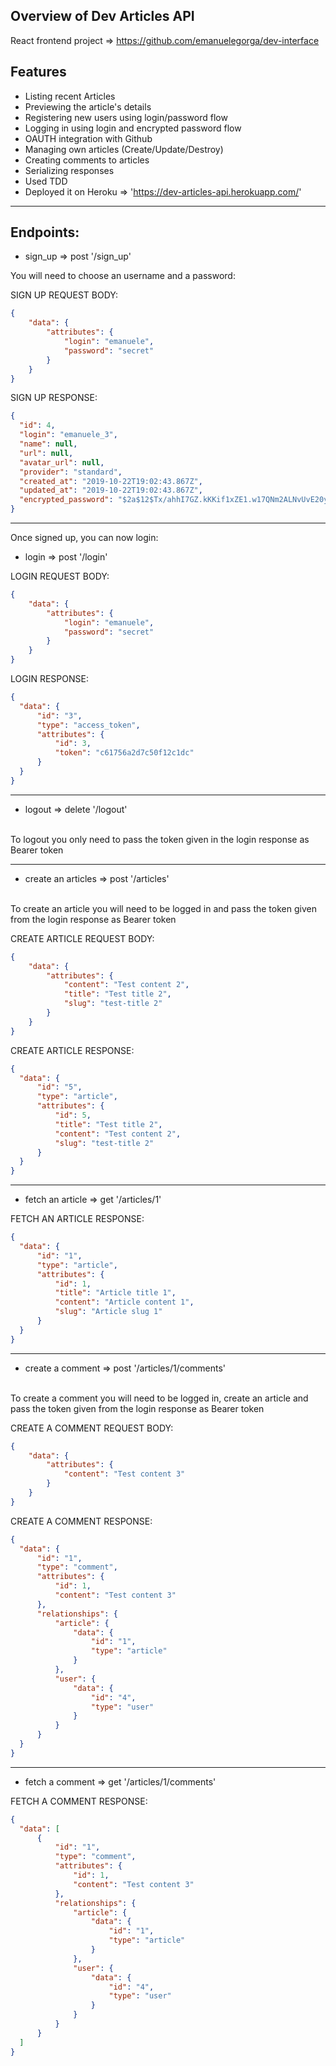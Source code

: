Overview of Dev Articles API
---

React frontend project => https://github.com/emanuelegorga/dev-interface

Features
---

- Listing recent Articles
- Previewing the article's details
- Registering new users using login/password flow
- Logging in using login and encrypted password flow
- OAUTH integration with Github
- Managing own articles (Create/Update/Destroy)
- Creating comments to articles
- Serializing responses
- Used TDD
- Deployed it on Heroku => 'https://dev-articles-api.herokuapp.com/'

---

Endpoints:
---

- sign_up => post '/sign_up'

You will need to choose an username and a password:

SIGN UP REQUEST BODY:
```json
{
	"data": {
		"attributes": {
			"login": "emanuele",
			"password": "secret"
		}
	}
}
```

SIGN UP RESPONSE:
```json
{
  "id": 4,
  "login": "emanuele_3",
  "name": null,
  "url": null,
  "avatar_url": null,
  "provider": "standard",
  "created_at": "2019-10-22T19:02:43.867Z",
  "updated_at": "2019-10-22T19:02:43.867Z",
  "encrypted_password": "$2a$12$Tx/ahhI7GZ.kKKif1xZE1.w17QNm2ALNvUvE20ymqR6TNrmT6cQEy"
}
```
---

Once signed up, you can now login:

- login => post '/login'

LOGIN REQUEST BODY:
```json
{
	"data": {
		"attributes": {
			"login": "emanuele",
			"password": "secret"
		}
	}
}
```

LOGIN RESPONSE:
```json
{
  "data": {
      "id": "3",
      "type": "access_token",
      "attributes": {
          "id": 3,
          "token": "c61756a2d7c50f12c1dc"
      }
  }
}
```
---

- logout => delete '/logout'
</br>
To logout you only need to pass the token given in the login response as Bearer token

---

- create an articles => post '/articles'
</br>
To create an article you will need to be logged in and pass the token given from the login response as Bearer token

CREATE ARTICLE REQUEST BODY:
```json
{
	"data": {
		"attributes": {
			"content": "Test content 2",
			"title": "Test title 2",
			"slug": "test-title 2"
		}
	}
}
```

CREATE ARTICLE RESPONSE:
```json
{
  "data": {
      "id": "5",
      "type": "article",
      "attributes": {
          "id": 5,
          "title": "Test title 2",
          "content": "Test content 2",
          "slug": "test-title 2"
      }
  }
}
```

---

- fetch an article => get '/articles/1'

FETCH AN ARTICLE RESPONSE:
```json
{
  "data": {
      "id": "1",
      "type": "article",
      "attributes": {
          "id": 1,
          "title": "Article title 1",
          "content": "Article content 1",
          "slug": "Article slug 1"
      }
  }
}
```

---

- create a comment => post '/articles/1/comments'
</br>
To create a comment you will need to be logged in, create an article and pass the token given from the login response as Bearer token

CREATE A COMMENT REQUEST BODY:
```json
{
	"data": {
		"attributes": {
			"content": "Test content 3"
		}
	}
}
```

CREATE A COMMENT RESPONSE:
```json
{
  "data": {
      "id": "1",
      "type": "comment",
      "attributes": {
          "id": 1,
          "content": "Test content 3"
      },
      "relationships": {
          "article": {
              "data": {
                  "id": "1",
                  "type": "article"
              }
          },
          "user": {
              "data": {
                  "id": "4",
                  "type": "user"
              }
          }
      }
  }
}
```

---

- fetch a comment => get '/articles/1/comments'

FETCH A COMMENT RESPONSE:
```json
{
  "data": [
      {
          "id": "1",
          "type": "comment",
          "attributes": {
              "id": 1,
              "content": "Test content 3"
          },
          "relationships": {
              "article": {
                  "data": {
                      "id": "1",
                      "type": "article"
                  }
              },
              "user": {
                  "data": {
                      "id": "4",
                      "type": "user"
                  }
              }
          }
      }
  ]
}
```
